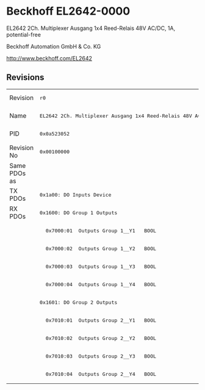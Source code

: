 # Beckhoff EL2642-0000

EL2642 2Ch. Multiplexer Ausgang 1x4 Reed-Relais 48V AC/DC, 1A, potential-free

Beckhoff Automation GmbH & Co. KG

http://www.beckhoff.com/EL2642

## Revisions
<table>
<tr >
<td>Revision</td>
<td><pre>r0</pre></td>
</tr>
<tr >
<td>Name</td>
<td><pre>EL2642 2Ch. Multiplexer Ausgang 1x4 Reed-Relais 48V AC/DC, 1A, potential-free</pre></td>
</tr>
<tr >
<td>PID</td>
<td><pre>0x0a523052</pre></td>
</tr>
<tr >
<td>Revision No</td>
<td><pre>0x00100000</pre></td>
</tr>
<tr >
<td>Same PDOs as</td>
<td><pre></pre></td>
</tr>
<tr class="txpdo pdosection">
<td rowspan=1 valign=top>TX PDOs</td>
<td><pre>0x1a00: DO Inputs Device</pre></td>
<td></td>
</tr>
<tr class="rxpdo pdosection">
<td rowspan=10 valign=top>RX PDOs</td>
<td><pre>0x1600: DO Group 1 Outputs</pre></td>
<td></td>
</tr>
<tr class="rxpdo">
<td><pre>  0x7000:01  Outputs Group 1__Y1   BOOL</pre></td>
</tr>
<tr class="rxpdo">
<td><pre>  0x7000:02  Outputs Group 1__Y2   BOOL</pre></td>
</tr>
<tr class="rxpdo">
<td><pre>  0x7000:03  Outputs Group 1__Y3   BOOL</pre></td>
</tr>
<tr class="rxpdo">
<td><pre>  0x7000:04  Outputs Group 1__Y4   BOOL</pre></td>
</tr>
<tr class="rxpdo pdosection">
<td><pre>0x1601: DO Group 2 Outputs</pre></td>
</tr>
<tr class="rxpdo">
<td><pre>  0x7010:01  Outputs Group 2__Y1   BOOL</pre></td>
</tr>
<tr class="rxpdo">
<td><pre>  0x7010:02  Outputs Group 2__Y2   BOOL</pre></td>
</tr>
<tr class="rxpdo">
<td><pre>  0x7010:03  Outputs Group 2__Y3   BOOL</pre></td>
</tr>
<tr class="rxpdo">
<td><pre>  0x7010:04  Outputs Group 2__Y4   BOOL</pre></td>
</tr>
</table>
